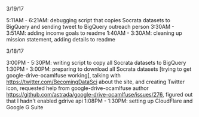3/19/17

5:11AM - 6:21AM: debugging script that copies Socrata datasets to BigQuery and sending tweet to BigQuery outreach person
3:30AM - 3:51AM: adding income goals to readme
1:40AM - 3:30AM: cleaning up mission statement, adding details to readme

3/18/17

3:00PM - 5:30PM: writing script to copy all Socrata datasets to BigQuery
1:30PM - 3:00PM: preparing to download all Socrata datasets [trying to get google-drive-ocamlfuse working], talking with https://twitter.com/BecomingDataSci about the site, and creating Twitter icon, requested help from google-drive-ocamlfuse author https://github.com/astrada/google-drive-ocamlfuse/issues/276, figured out that I hadn't enabled gdrive api
1:08PM - 1:30PM: setting up CloudFlare and Google G Suite 
